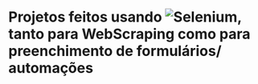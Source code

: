# Projetos feitos usando  ![Selenium](https://img.shields.io/badge/-selenium-%43B02A?style=for-the-badge&logo=selenium&logoColor=white), tanto para WebScraping como para preenchimento de formulários/ automações
